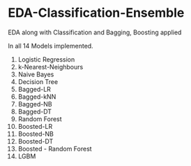 # EDA-Classification-Ensemble
EDA along with Classification and Bagging, Boosting applied

In all 14 Models implemented.

1. Logistic Regression
2. k-Nearest-Neighbours
3. Naive Bayes
4. Decision Tree
5. Bagged-LR
6. Bagged-kNN
7. Bagged-NB
8. Bagged-DT
9. Random Forest
10. Boosted-LR
11. Boosted-NB
12. Boosted-DT
13. Boosted - Random Forest
14. LGBM
